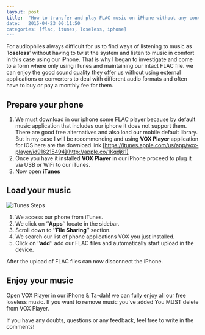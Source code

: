 ```yaml
---
layout: post
title:  "How to transfer and play FLAC music on iPhone without any conversion using iTunes & free”
date:   2015-04-23 00:11:50
categories: [flac, itunes, loseless, iphone]
---
```


For audiophiles always difficult for us to find ways of listening to music as ‘**loseless**’ without having to twist the system and listen to music in comfort in this case using our iPhone.
That is why I began to investigate and come to a form where only using iTunes and maintaining our intact FLAC file. we can enjoy the good sound quality they offer us without using external applications or converters to deal with different audio formats and often have to buy or pay a monthly fee for them.

## Prepare your phone
1. We must download in our iphone some FLAC player because by default music application that includes our iphone it does not support them. There are good free alternatives and also load our mobile default library. But in my case I will be recommending and using **VOX Player** application for IOS here are the download link [https://itunes.apple.com/us/app/vox-player/id916215494](http://apple.co/1Kqdj61)
2. Once you have it installed **VOX Player** in our iPhone proceed to plug it via USB or WiFi to our iTunes. 
3. Now open **iTunes** 

## Load your music
![iTunes Steps](https://dl.dropboxusercontent.com/u/14383251/steps-vox-flac.jpg)
1. We access our phone from iTunes. 
2. We click on ‘’**Apps**’’ locate in the sidebar.
3. Scroll down to ’’**File Sharing**’’ section.
4. We search our list of phone applications VOX you just installed.
5. Click on ‘’**add**’’ add our FLAC files and automatically start upload in the device.

After the upload of FLAC files can now disconnect the iPhone.

## Enjoy your music
Open VOX Player in our iPhone & Ta-dah! we can fully enjoy all our free loseless music.
If you want to remove music you’ve added You MUST delete from VOX Player.

If you have any doubts, questions or any feedback, feel free to write in the comments!